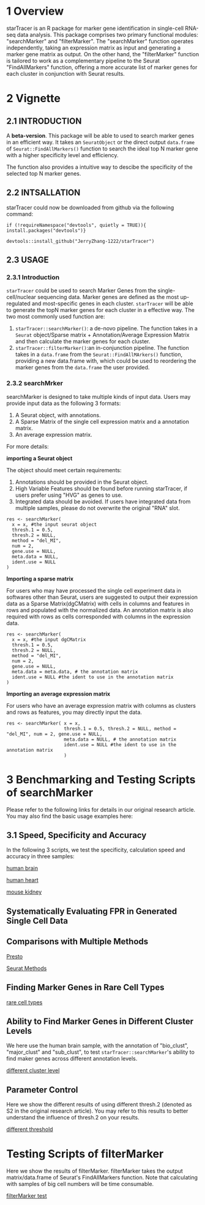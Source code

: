 # 1 Overview

starTracer is an R package for marker gene identification in single-cell RNA-seq
data analysis. This package comprises two primary functional modules:
"searchMarker" and "filterMarker". The "searchMarker" function operates
independently, taking an expression matrix as input and generating a marker gene
matrix as output. On the other hand, the "filterMarker" function is tailored to
work as a complementary pipeline to the Seurat "FindAllMarkers" function,
offering a more accurate list of marker genes for each cluster in conjunction
with Seurat results.

# 2 Vignette

## 2.1 INTRODUCTION

A **beta-version**. This package will be able to used to search marker genes in
an efficient way. It takes an `SeuratObject` or the direct output `data.frame`
of `Seurat::FindAllMarkers()` function to search the ideal top N marker gene
with a higher specificity level and efficiency.

The function also provides a intuitive way to descibe the specificity of the
selected top N marker genes.

## 2.2 INTSALLATION

starTracer could now be downloaded from github via the following command:

```{r}
if (!requireNamespace("devtools", quietly = TRUE)){
install.packages("devtools")}

devtools::install_github("JerryZhang-1222/starTracer")
```

## 2.3 USAGE

### 2.3.1 Introduction

`starTracer` could be used to search Marker Genes from the single-cell/nuclear
sequencing data. Marker genes are defined as the most up-regulated and
most-specific genes in each cluster. `starTracer` will be able to generate the
topN marker genes for each cluster in a effective way. The two most commonly
used function are:

1.  `starTracer::searchMarker()`: a de-novo pipeline. The function takes in a
    `Seurat` object/Sparse matrix + Annotation/Average Expression Matrix and
    then calculate the marker genes for each cluster.
2.  `starTracer::filterMarker()`:an in-conjunction pipeline. The function takes
    in a `data.frame` from the `Seurat::FindAllMArkers()` function, providing a
    new data.frame with, which could be used to reordering the marker genes from
    the `data.frame` the user provided.

### 2.3.2 searchMrker

searchMarker is designed to take multiple kinds of input data. Users may provide
input data as the following 3 formats:

1.  A Seurat object, with annotations.
2.  A Sparse Matrix of the single cell expression matrix and a annotation
    matrix.
3.  An average expression matrix.

For more details:

**importing a Seurat object**

The object should meet certain requirements:

1.  Annotations should be provided in the Seurat object.
2.  High Variable Features should be found before running starTracer, if users
    prefer using "HVG" as genes to use.
3.  Integrated data should be avoided. If users have integrated data from
    multiple samples, please do not overwrite the original "RNA" slot.

```{r}
res <- searchMarker(
  x = x, #the input seurat object
  thresh.1 = 0.5,
  thresh.2 = NULL,
  method = "del_MI", 
  num = 2,
  gene.use = NULL,
  meta.data = NULL,
  ident.use = NULL
)
```

**Importing a sparse matrix**

For users who may have processed the single cell experiment data in softwares
other than Seurat, users are suggested to output their expression data as a
Sparse Matrix(dgCMatrix) with cells in columns and features in rows and
populated with the normalized data. An annotation matrix is also required with
rows as cells corresponded with columns in the expression data.

```{r}
res <- searchMarker(
  x = x, #the input dgCMatrix
  thresh.1 = 0.5,
  thresh.2 = NULL,
  method = "del_MI",
  num = 2,
  gene.use = NULL,
  meta.data = meta.data, # the annotation matrix
  ident.use = NULL #the ident to use in the annotation matrix
)
```

**Importing an average expression matrix**

For users who have an average expression matrix with columns as clusters and
rows as features, you may directly input the data.

```{r}
res <- searchMarker( x = x, 
                     thresh.1 = 0.5, thresh.2 = NULL, method = "del_MI", num = 2, gene.use = NULL, 
                     meta.data = NULL, # the annotation matrix 
                     ident.use = NULL #the ident to use in the annotation matrix 
                     )
```

# 3 Benchmarking and Testing Scripts of searchMarker

Please refer to the following links for details in our original research
article. You may also find the basic usage examples here:

## 3.1 Speed, Specificity and Accuracy

In the following 3 scripts, we test the specificity, calculation speed and
accuracy in three samples:

[human brain](https://jerryzhang-1222.github.io/brain.html)

[human heart](https://jerryzhang-1222.github.io/heart_big.html)

[mouse kidney](https://jerryzhang-1222.github.io/kidney.html)

## Systematically Evaluating FPR in Generated Single Cell Data

## Comparisons with Multiple Methods

[Presto](https://jerryzhang-1222.github.io/Presto.html)

[Seurat Methods](https://jerryzhang-1222.github.io/Controls.html)

## Finding Marker Genes in Rare Cell Types

[rare cell
types](https://jerryzhang-1222.github.io/rare_cell_type_performance.html)

## Ability to Find Marker Genes in Different Cluster Levels

We here use the human brain sample, with the annotation of "bio_clust",
"major_clust" and "sub_clust", to test `starTracer::searchMarker`'s ability to
find maker genes across different annotation levels.

[different cluster
level](https://jerryzhang-1222.github.io/different_cluster_level.html)

## Parameter Control

Here we show the different results of using different thresh.2 (denoted as S2 in
the original research article). You may refer to this results to better
understand the influence of thresh.2 on your results.

[different threshold](https://jerryzhang-1222.github.io/Different_thresh.html)

# Testing Scripts of filterMarker

Here we show the results of filterMarker. filterMarker takes the output
matrix/data.frame of Seurat's FindAllMarkers function. Note that calculating
with samples of big cell numbers will be time consumable.

[filterMarker test](https://jerryzhang-1222.github.io/FilterMarkerTest_v3.html)
